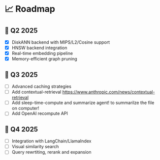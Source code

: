 # 📈 Roadmap

## 🎯 Q2 2025

- [X] DiskANN backend with MIPS/L2/Cosine support
- [X] HNSW backend integration
- [X] Real-time embedding pipeline
- [X] Memory-efficient graph pruning

## 🚀 Q3 2025

- [ ] Advanced caching strategies
- [ ] Add contextual-retrieval https://www.anthropic.com/news/contextual-retrieval
- [ ] Add sleep-time-compute and summarize agent! to summarilze the file on computer!
- [ ] Add OpenAI recompute API

## 🌟 Q4 2025

- [ ] Integration with LangChain/LlamaIndex
- [ ] Visual similarity search
- [ ] Query rewrtiting, rerank and expansion

